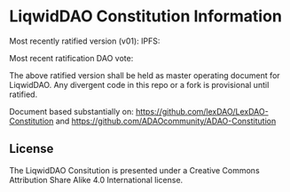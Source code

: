# LiqwidDAO Constitution Information

Most recently ratified version (v01): IPFS: 

Most recent ratification DAO vote: 

The above ratified version shall be held as master operating document for LiqwidDAO. Any divergent code in this repo or a fork is provisional until ratified.

Document based substantially on: https://github.com/lexDAO/LexDAO-Constitution and https://github.com/ADAOcommunity/ADAO-Constitution




## License

The LiqwidDAO Consitution is presented under a Creative Commons Attribution Share Alike 4.0 International license.
